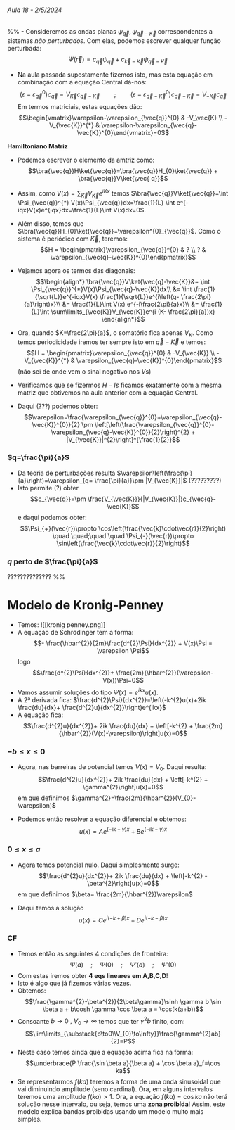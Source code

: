 ###### Aula 18 - 2/5/2024
%% - Consideremos as ondas planas $\psi_{\vec{q}},\psi_{\vec{q}-\vec{K}}$ correspondentes a sistemas *não perturbados*. Com elas, podemos escrever qualquer função perturbada: $$\Psi(\vec{r})=c_{\vec{q}}\psi_{\vec{q}} + c_{\vec{k}-\vec{K}}\psi_{\vec{q}-\vec{K}}$$
- Na aula passada supostamente fizemos isto, mas esta equação em combinação com a equação Central dá-nos:
$$(\varepsilon-\varepsilon_{\vec{q}}^{0})c_{\vec{q}}=V_{\vec{K}}c_{\vec{q}-\vec{K}} \quad \quad;\quad \quad (\varepsilon-\varepsilon_{\vec{q}-\vec{K}}^{0})c_{\vec{q}-\vec{K}}=V_{-\vec{K}}c_{\vec q}$$
Em termos matriciais, estas equações dão:
$$\begin{vmatrix}\varepsilon-\varepsilon_{\vec{q}}^{0} & -V_\vec{K} \\ -V_{\vec{K}}^{*} & \varepsilon-\varepsilon_{\vec{q}-\vec{K}}^{0}\end{vmatrix}=0$$


**Hamiltoniano Matriz**
- Podemos escrever o elemento da amtriz como:
$$\bra{\vec{q}}H\ket{\vec{q}}=\bra{\vec{q}}H_{0}\ket{\vec{q}} + \bra{\vec{q}}V\ket{\vec{ q}}$$
- Assim, como $V(x)=\sum_{\vec{K}}V_{\vec{K}}e^{i Kx}$ temos $\bra{\vec{q}}V\ket{\vec{q}}=\int \Psi_{\vec{q}}^{*} V(x)\Psi_{\vec{q}}dx=\frac{1}{L} \int e^{-iqx}V(x)e^{iqx}dx=\frac{1}{L}\int V(x)dx=0$.
- Além disso, temos que $\bra{\vec{q}}H_{0}\ket{\vec{q}}=\varepsilon^{0}_{\vec{q}}$. Como o sistema é periódico com $\vec{K}$, teremos: 
$$H = \begin{pmatrix}\varepsilon_{\vec{q}}^{0} & ? \\  ? & \varepsilon_{\vec{q}-\vec{K}}^{0}\end{pmatrix}$$


- Vejamos agora os termos das diagonais:
$$\begin{align*}
\bra{\vec{q}}V\ket{\vec{q}-\vec{K}}&= \int \Psi_{\vec{q}}^{*}V(x)\Psi_{\vec{q}-\vec{K}}dx\\
&= \int \frac{1}{\sqrt{L}}e^{-iqx}V(x) \frac{1}{\sqrt{L}}e^{i\left(q- \frac{2\pi}{a}\right)x}\\
&= \frac{1}{L}\int V(x) e^{-i\frac{2\pi}{a}x}\\
&= \frac{1}{L}\int \sum\limits_{\vec{K}}V_{\vec{K}}e^{i (K- \frac{2\pi}{a})x}
\end{align*}$$
- Ora, quando $K=\frac{2\pi}{a}$, o somatório fica apenas $V_{K}$. Como temos periodicidade iremos ter sempre isto em $\vec{q}-\vec{K}$ e temos:
$$H = \begin{pmatrix}\varepsilon_{\vec{q}}^{0} & -V_{\vec{K}} \\  -V_{\vec{K}}^{*} & \varepsilon_{\vec{q}-\vec{K}}^{0}\end{pmatrix}$$
(não sei de onde vem o sinal negativo nos $V$s)
- Verificamos que se fizermos $H-I\varepsilon$ ficamos exatamente com a mesma matriz que obtivemos na aula anterior com a equação Central.

- Daqui (???) podemos obter:
$$\varepsilon=\frac{\varepsilon_{\vec{q}}^{0}+\varepsilon_{\vec{q}-\vec{K}}^{0}}{2} \pm \left[\left(\frac{\varepsilon_{\vec{q}}^{0}- \varepsilon_{\vec{q}-\vec{K}}^{0}}{2}\right)^{2} + |V_{\vec{K}}|^{2}\right]^{\frac{1}{2}}$$

### $q=\frac{\pi}{a}$
- Da teoria de perturbações resulta $\varepsilon\left(\frac{\pi}{a}\right)=\varepsilon_{q= \frac{\pi}{a}}\pm |V_{\vec{K}}|$ (?????????)
- Isto permite (?) obter $$c_{\vec{q}}=\pm \frac{V_{\vec{K}}}{|V_{\vec{K}}|}c_{\vec{q}-\vec{K}}$$
e daqui podemos obter:
$$\Psi_{+}(\vec{r})\propto \cos\left(\frac{\vec{k}\cdot\vec{r}}{2}\right) \quad \quad;\quad \quad \Psi_{-}(\vec{r})\propto \sin\left(\frac{\vec{k}\cdot\vec{r}}{2}\right)$$

### $q$ perto de $\frac{\pi}{a}$
??????????????
 %%
# Modelo de Kronig-Penney
- Temos:
![[kronig penney.png]]
- A equação de Schrödinger tem a forma:
$$- \frac{\hbar^{2}}{2m}\frac{d^{2}\Psi}{dx^{2}} + V(x)\Psi = \varepsilon \Psi$$
logo
$$\frac{d^{2}\Psi}{dx^{2}}+ \frac{2m}{\hbar^{2}}(\varepsilon-V(x))\Psi=0$$
- Vamos assumir soluções do tipo $\Psi(x)=e^{ikx}u(x)$. 
- A 2ª derivada fica: $\frac{d^{2}\Psi}{dx^{2}}=\left(-k^{2}u(x)+2ik \frac{du}{dx}+ \frac{d^{2}u}{dx^{2}}\right)e^{ikx}$
- A equação fica:
$$\frac{d^{2}u}{dx^{2}}+ 2ik \frac{du}{dx} + \left[-k^{2} + \frac{2m}{\hbar^{2}}(V(x)-\varepsilon)\right]u(x)=0$$

### $-b\le x\le 0$
- Agora, nas barreiras de potencial temos $V(x)=V_{0}$. Daqui resulta:
$$\frac{d^{2}u}{dx^{2}}+ 2ik \frac{du}{dx} + \left[-k^{2} + \gamma^{2}\right]u(x)=0$$
em que definimos $\gamma^{2}=\frac{2m}{\hbar^{2}}(V_{0}-\varepsilon)$

- Podemos então resolver a equação diferencial e obtemos:
$$u(x)= A e^{(-ik+\gamma)x} + Be^{(-ik-\gamma)x}$$

### $0\le x\le a$
- Agora temos potencial nulo. Daqui simplesmente surge:
$$\frac{d^{2}u}{dx^{2}}+ 2ik \frac{du}{dx} + \left[-k^{2} - \beta^{2}\right]u(x)=0$$
em que definimos $\beta= \frac{2m}{\hbar^{2}}\varepsilon$

- Daqui temos a solução $$u(x) = C e^{i(-k+\beta)x}+D e^{i(-k-\beta)x}$$

### CF
- Temos então as seguintes 4 condições de fronteira:
$$\Psi(a) \quad;\quad \Psi(0) \quad;\quad \Psi'(a) \quad;\quad \Psi'(0)$$
- Com estas iremos obter **4 eqs lineares em A,B,C,D**!
- Isto é algo que já fizemos várias vezes.
- Obtemos:
$$\frac{\gamma^{2}-\beta^{2}}{2\beta\gamma}\sinh \gamma b \sin \beta a + b\cosh \gamma \cos \beta a = \cos(k(a+b))$$
- Consoante $b\to0~,~V_{0}\to\infty$ temos que ter $\gamma^{2}b$ finito, com: $$\lim\limits_{\substack{b\to0\\V_{0}\to\infty}}\frac{\gamma^{2}ab}{2}=P$$
- Neste caso temos ainda que a equação acima fica na forma:
$$\underbrace{P \frac{\sin \beta a}{\beta a} + \cos \beta a}_f=\cos ka$$
- Se representarmos $f(ka)$ teremos a forma de uma onda sinusoidal que vai diminuindo amplitude (seno cardinal). Ora, em alguns intervalos teremos uma amplitude $f(ka)>1$. Ora, a equação $f(ka)=\cos ka$  não terá solução nesse intervalo, ou seja, temos uma **zona proibída**! Assim, este modelo explica bandas proibidas usando um modelo muito mais simples.